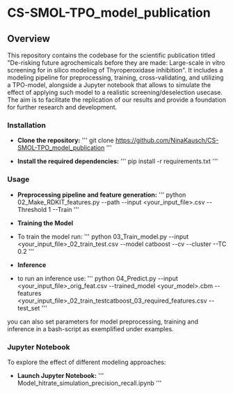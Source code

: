 # CS-SMOL-TPO_model_publication

## **Overview**
This repository contains the codebase for the scientific publication titled "De-risking future agrochemicals before they are made: Large-scale in vitro screening for in silico modeling of Thyroperoxidase inhibition". It includes a modeling pipeline for preprocessing, training, cross-validating, and utilizing a TPO-model, alongside a Jupyter notebook that allows to simulate the effect of applying such model to a realistic screening/deselection usecase. The aim is to facilitate the replication of our results and provide a foundation for further research and development.

### **Installation**
- **Clone the repository:**
  '''
  git clone https://github.com/NinaKausch/CS-SMOL-TPO_model_publication
  '''

- **Install the required dependencies:**
 '''
pip install -r requirements.txt
'''
 
### **Usage**

- **Preprocessing pipeline and feature generation:**
'''
python 02_Make_RDKIT_features.py --path  <your path> --input <your_input_file>.csv --Threshold 1 --Train
'''

- **Training the Model**
- To train the model run:
'''
python 03_Train_model.py  <your path> --input <your_input_file>_02_train_test.csv --model catboost --cv --cluster --TC 0.2
'''

- **Inference**
- to run an inference use:
  '''
  python 04_Predict.py  <your path> --input <your_input_file>_orig_feat.csv --trained_model <your_model>.cbm --features <your_input_file>_02_train_testcatboost_03_required_features.csv --test_set
  '''

you can also set parameters for model preprocessing, training and inference in a bash-script as exemplified under examples. 

### **Jupyter Notebook**
To explore the effect of different modeling approaches:
- **Launch Jupyter Notebook:**
'''
Model_hitrate_simulation_precision_recall.ipynb
'''
